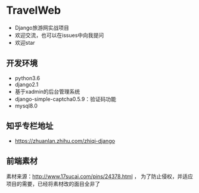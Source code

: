 # TravelWeb
+ Django旅游网实战项目
+ 欢迎交流，也可以在issues中向我提问
+ 欢迎star

## 开发环境
+ python3.6
+ django2.1
+ 基于xadmin的后台管理系统
+ django-simple-captcha0.5.9：验证码功能
+ mysql8.0

## 知乎专栏地址
+ https://zhuanlan.zhihu.com/zhiqi-django

## 前端素材
素材来源：http://www.17sucai.com/pins/24378.html ， 为了防止侵权，并适应项目的需要，已经将素材改的面目全非了
